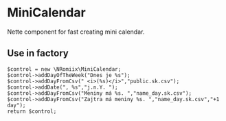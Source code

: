 MiniCalendar
============

Nette component for fast creating mini calendar.

Use in factory
--------------

    $control = new \NRomiix\MiniCalendar;
    $control->addDayOfTheWeek("Dnes je %s");
    $control->addDayFromCsv(" <i>(%s)</i>","public.sk.csv");
    $control->addDate(", %s","j.n.Y. ");
    $control->addDayFromCsv("Meniny má %s. ","name_day.sk.csv");
    $control->addDayFromCsv("Zajtra má meniny %s. ","name_day.sk.csv","+1 day");
    return $control;

